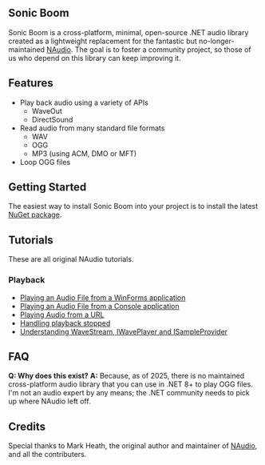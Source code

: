 ## Sonic Boom

Sonic Boom is a cross-platform, minimal, open-source .NET audio library created as a lightweight replacement for the fantastic but no-longer-maintained [NAudio](https://github.com/naudio/NAudio). The goal is to foster a community project, so those of us who depend on this library can keep improving it.

## Features

* Play back audio using a variety of APIs
  * WaveOut
  * DirectSound
* Read audio from many standard file formats 
  * WAV
  * OGG
  * MP3 (using ACM, DMO or MFT)
* Loop OGG files

## Getting Started

The easiest way to install Sonic Boom into your project is to install the latest [NuGet package](https://www.nuget.org/packages/SonicBoom/). 

## Tutorials

These are all original NAudio tutorials.

### Playback

* [Playing an Audio File from a WinForms application](Docs/PlayAudioFileWinForms.md)
* [Playing an Audio File from a Console application](Docs/PlayAudioFileConsoleApp.md)
* [Playing Audio from a URL](Docs/PlayAudioFromUrl.md)
* [Handling playback stopped](Docs/PlaybackStopped.md)
* [Understanding WaveStream, IWavePlayer and ISampleProvider](Docs/WaveProviders.md)

## FAQ

**Q: Why does this exist?**
**A:** Because, as of 2025, there is no maintained cross-platform audio library that you can use in .NET 8+ to play OGG files. I'm not an audio expert by any means; the .NET community needs to pick up where NAudio left off.

## Credits

Special thanks to Mark Heath, the original author and maintainer of [NAudio](https://github.com/naudio/NAudio), and all the contributers.
